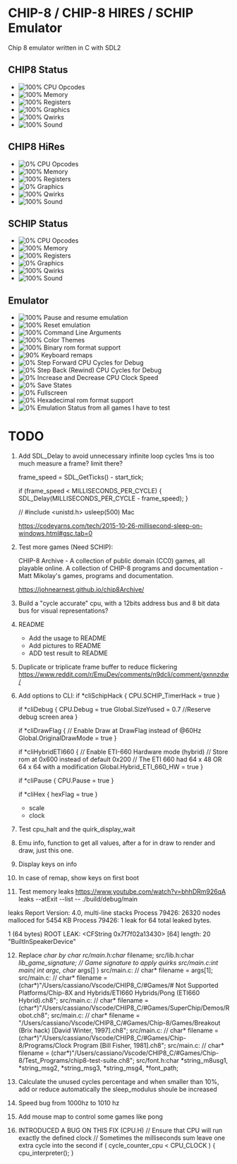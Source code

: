 # CHIP-8 / CHIP-8 HIRES / SCHIP Emulator

Chip 8 emulator written in C with SDL2

## CHIP8 Status
* ![100%](https://progress-bar.dev/100) CPU Opcodes
* ![100%](https://progress-bar.dev/100) Memory
* ![100%](https://progress-bar.dev/100) Registers
* ![100%](https://progress-bar.dev/100) Graphics
* ![100%](https://progress-bar.dev/100) Qwirks
* ![100%](https://progress-bar.dev/100) Sound
## CHIP8 HiRes
* ![0%](https://progress-bar.dev/0) CPU Opcodes
* ![100%](https://progress-bar.dev/100) Memory
* ![100%](https://progress-bar.dev/100) Registers
* ![0%](https://progress-bar.dev/0) Graphics
* ![100%](https://progress-bar.dev/100) Qwirks
* ![100%](https://progress-bar.dev/100) Sound
## SCHIP Status
* ![0%](https://progress-bar.dev/0) CPU Opcodes
* ![100%](https://progress-bar.dev/100) Memory
* ![100%](https://progress-bar.dev/100) Registers
* ![0%](https://progress-bar.dev/0) Graphics
* ![100%](https://progress-bar.dev/100) Qwirks
* ![100%](https://progress-bar.dev/100) Sound
## Emulator
* ![100%](https://progress-bar.dev/100) Pause and resume emulation
* ![100%](https://progress-bar.dev/100) Reset emulation
* ![100%](https://progress-bar.dev/100) Command Line Arguments
* ![100%](https://progress-bar.dev/100) Color Themes
* ![100%](https://progress-bar.dev/100) Binary rom format support
* ![90%](https://progress-bar.dev/90) Keyboard remaps
* ![0%](https://progress-bar.dev/0) Step Forward CPU Cycles for Debug
* ![0%](https://progress-bar.dev/0) Step Back (Rewind) CPU Cycles for Debug
* ![0%](https://progress-bar.dev/0) Increase and Decrease CPU Clock Speed
* ![0%](https://progress-bar.dev/0) Save States
* ![0%](https://progress-bar.dev/0) Fullscreen
* ![0%](https://progress-bar.dev/0) Hexadecimal rom format support
* ![0%](https://progress-bar.dev/0) Emulation Status from all games I have to test

# TODO

1. Add SDL_Delay to avoid unnecessary infinite loop cycles
	1ms is too much
	measure a frame? limit there?

	frame_speed = SDL_GetTicks() - start_tick;

    if (frame_speed < MILLISECONDS_PER_CYCLE) {
      SDL_Delay(MILLISECONDS_PER_CYCLE - frame_speed);
    }

	// #include <unistd.h>
	usleep(500) Mac

	https://codeyarns.com/tech/2015-10-26-millisecond-sleep-on-windows.html#gsc.tab=0




2. Test more games (Need SCHIP):

    CHIP-8 Archive - A collection of public domain (CC0) games, all playable online.
    A collection of CHIP-8 programs and documentation - Matt Mikolay's games, programs and documentation.

    https://johnearnest.github.io/chip8Archive/

3. Build a "cycle accurate" cpu, with a 12bits address bus and 8 bit data bus for visual representations?

4. README
	- Add the usage to README
	- Add pictures to README
	- ADD test result to README

5. Duplicate or triplicate frame buffer to reduce flickering
https://www.reddit.com/r/EmuDev/comments/n9dcli/comment/gxnnzdw/

6. Add options to CLI:
if *cliSchipHack {
		CPU.SCHIP_TimerHack = true
	}

	if *cliDebug {
		CPU.Debug = true
		Global.SizeYused = 0.7 //Reserve debug screen area
	}

	if *cliDrawFlag {
		// Enable Draw at DrawFlag instead of @60Hz
		Global.OriginalDrawMode = true
	}

	if *cliHybridETI660 {
		// Enable ETI-660 Hardware mode (hybrid)
		// Store rom at 0x600 instead of default 0x200
		// The ETI 660 had 64 x 48 OR 64 x 64 with a modification
		Global.Hybrid_ETI_660_HW = true
	}

	if *cliPause {
		CPU.Pause = true
	}

	if *cliHex {
		hexFlag = true
	}

	- scale
	- clock

7. Test cpu_halt and the quirk_display_wait

8. Emu info, function to get all values, after a for in draw to render and draw, just this one.

9. Display keys on info

10. In case of remap, show keys on first boot

11. Test memory leaks
 https://www.youtube.com/watch?v=bhhDRm926qA
 leaks --atExit --list -- ./build/debug/main

 leaks Report Version: 4.0, multi-line stacks
 Process 79426: 26320 nodes malloced for 5454 KB
 Process 79426: 1 leak for 64 total leaked bytes.

 1 (64 bytes) ROOT LEAK: <CFString 0x7f7f02a13430> [64]  length: 20  "BuiltInSpeakerDevice"

12. Replace *char by char
	rc/main.h:char* filename;
	src/lib.h:char *lib_game_signature;   // Game signature to apply quirks
	src/main.c:int main( int argc, char* args[] )
	src/main.c:	// char* filename = args[1];
	src/main.c:	// char* filename = (char*)"/Users/cassiano/Vscode/CHIP8_C/#Games/# Not Supported Platforms/Chip-8X and Hybrids/ETI660 Hybrids/Pong (ETI660 Hybrid).ch8";
	src/main.c:	// char* filename = (char*)"/Users/cassiano/Vscode/CHIP8_C/#Games/SuperChip/Demos/Robot.ch8";
	src/main.c:	// char* filename = "/Users/cassiano/Vscode/CHIP8_C/#Games/Chip-8/Games/Breakout (Brix hack) [David Winter, 1997].ch8";
	src/main.c:	// char* filename = (char*)"/Users/cassiano/Vscode/CHIP8_C/#Games/Chip-8/Programs/Clock Program [Bill Fisher, 1981].ch8";
	src/main.c:	// char* filename = (char*)"/Users/cassiano/Vscode/CHIP8_C/#Games/Chip-8/Test_Programs/chip8-test-suite.ch8";
	src/font.h:char *string_m8usg1, *string_msg2, *string_msg3, *string_msg4, *font_path;


13. Calculate the unused cycles percentage and when smaller than 10%, add or reduce automatically the sleep_modulus shoule be increased

15. Speed bug from 1000hz to 1010 hz

14. Add mouse map to control some games like pong

15. INTRODUCED A BUG ON THIS FIX (CPU.H)
				// Ensure that CPU will run exactly the defined clock
						// Sometimes the milliseconds sum leave one extra cycle into the second
						if ( cycle_counter_cpu < CPU_CLOCK ) {
							cpu_interpreter();
						}